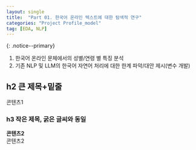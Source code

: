 ```yaml
---
layout: single
title:  "Part 01. 한국어 온라인 텍스트에 대한 탐색적 연구"
categories: "Project Profile_model"
tag: [EDA, NLP]
---
```

{: .notice--primary} 
1. 한국어 온라인 문체에서의 성별/연령 별 특징 분석 <br>
2. 기존 NLP 및 LLM의 한국어 자연어 처리에 대한 한계 파악/대안 제시(변수 개발)<br>

## h2 큰 제목+밑줄
콘텐츠1

### h3 작은 제목, 굵은 글씨와 동일
**콘텐츠2**<br>
콘텐츠2
